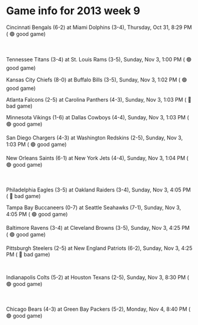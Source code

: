 # Game info for 2013 week 9

Cincinnati Bengals (6-2) at Miami Dolphins (3-4), Thursday, Oct 31, 8:29 PM (	:green_circle: good game)


<br/>

Tennessee Titans (3-4) at St. Louis Rams (3-5), Sunday, Nov 3, 1:00 PM (	:green_circle: good game)

Kansas City Chiefs (8-0) at Buffalo Bills (3-5), Sunday, Nov 3, 1:02 PM (	:green_circle: good game)

Atlanta Falcons (2-5) at Carolina Panthers (4-3), Sunday, Nov 3, 1:03 PM (	:red_circle: bad game)

Minnesota Vikings (1-6) at Dallas Cowboys (4-4), Sunday, Nov 3, 1:03 PM (	:green_circle: good game)

San Diego Chargers (4-3) at Washington Redskins (2-5), Sunday, Nov 3, 1:03 PM (	:green_circle: good game)

New Orleans Saints (6-1) at New York Jets (4-4), Sunday, Nov 3, 1:04 PM (	:green_circle: good game)


<br/>

Philadelphia Eagles (3-5) at Oakland Raiders (3-4), Sunday, Nov 3, 4:05 PM (	:red_circle: bad game)

Tampa Bay Buccaneers (0-7) at Seattle Seahawks (7-1), Sunday, Nov 3, 4:05 PM (	:green_circle: good game)

Baltimore Ravens (3-4) at Cleveland Browns (3-5), Sunday, Nov 3, 4:25 PM (	:green_circle: good game)

Pittsburgh Steelers (2-5) at New England Patriots (6-2), Sunday, Nov 3, 4:25 PM (	:red_circle: bad game)


<br/>

Indianapolis Colts (5-2) at Houston Texans (2-5), Sunday, Nov 3, 8:30 PM (	:green_circle: good game)


<br/>

Chicago Bears (4-3) at Green Bay Packers (5-2), Monday, Nov 4, 8:40 PM (	:green_circle: good game)

